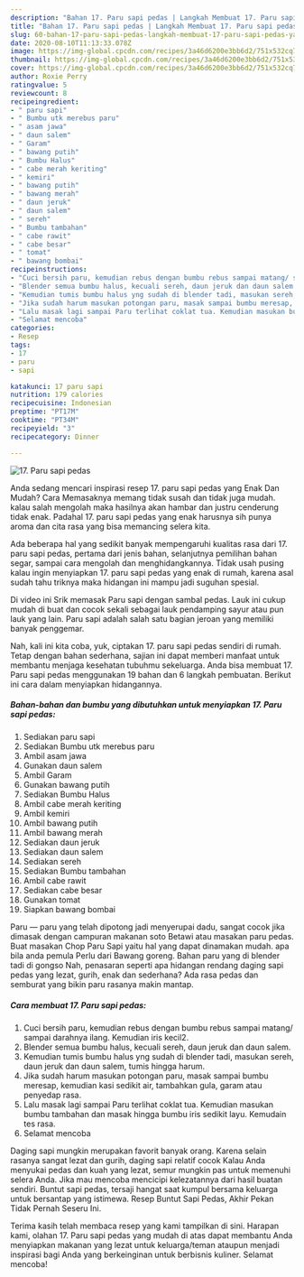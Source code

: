 ```yaml
---
description: "Bahan 17. Paru sapi pedas | Langkah Membuat 17. Paru sapi pedas Yang Lezat Sekali"
title: "Bahan 17. Paru sapi pedas | Langkah Membuat 17. Paru sapi pedas Yang Lezat Sekali"
slug: 60-bahan-17-paru-sapi-pedas-langkah-membuat-17-paru-sapi-pedas-yang-lezat-sekali
date: 2020-08-10T11:13:33.078Z
image: https://img-global.cpcdn.com/recipes/3a46d6200e3bb6d2/751x532cq70/17-paru-sapi-pedas-foto-resep-utama.jpg
thumbnail: https://img-global.cpcdn.com/recipes/3a46d6200e3bb6d2/751x532cq70/17-paru-sapi-pedas-foto-resep-utama.jpg
cover: https://img-global.cpcdn.com/recipes/3a46d6200e3bb6d2/751x532cq70/17-paru-sapi-pedas-foto-resep-utama.jpg
author: Roxie Perry
ratingvalue: 5
reviewcount: 8
recipeingredient:
- " paru sapi"
- " Bumbu utk merebus paru"
- " asam jawa"
- " daun salem"
- " Garam"
- " bawang putih"
- " Bumbu Halus"
- " cabe merah keriting"
- " kemiri"
- " bawang putih"
- " bawang merah"
- " daun jeruk"
- " daun salem"
- " sereh"
- " Bumbu tambahan"
- " cabe rawit"
- " cabe besar"
- " tomat"
- " bawang bombai"
recipeinstructions:
- "Cuci bersih paru, kemudian rebus dengan bumbu rebus sampai matang/ sampai darahnya ilang. Kemudian iris kecil2."
- "Blender semua bumbu halus, kecuali sereh, daun jeruk dan daun salem."
- "Kemudian tumis bumbu halus yng sudah di blender tadi, masukan sereh, daun jeruk dan daun salem, tumis hingga harum."
- "Jika sudah harum masukan potongan paru, masak sampai bumbu meresap, kemudian kasi sedikit air, tambahkan gula, garam atau penyedap rasa."
- "Lalu masak lagi sampai Paru terlihat coklat tua. Kemudian masukan bumbu tambahan dan masak hingga bumbu iris sedikit layu. Kemudain tes rasa."
- "Selamat mencoba"
categories:
- Resep
tags:
- 17
- paru
- sapi

katakunci: 17 paru sapi 
nutrition: 179 calories
recipecuisine: Indonesian
preptime: "PT17M"
cooktime: "PT34M"
recipeyield: "3"
recipecategory: Dinner

---
```



![17. Paru sapi pedas](https://img-global.cpcdn.com/recipes/3a46d6200e3bb6d2/751x532cq70/17-paru-sapi-pedas-foto-resep-utama.jpg)

Anda sedang mencari inspirasi resep 17. paru sapi pedas yang Enak Dan Mudah? Cara Memasaknya memang tidak susah dan tidak juga mudah. kalau salah mengolah maka hasilnya akan hambar dan justru cenderung tidak enak. Padahal 17. paru sapi pedas yang enak harusnya sih punya aroma dan cita rasa yang bisa memancing selera kita.

Ada beberapa hal yang sedikit banyak mempengaruhi kualitas rasa dari 17. paru sapi pedas, pertama dari jenis bahan, selanjutnya pemilihan bahan segar, sampai cara mengolah dan menghidangkannya. Tidak usah pusing kalau ingin menyiapkan 17. paru sapi pedas yang enak di rumah, karena asal sudah tahu triknya maka hidangan ini mampu jadi suguhan spesial.

Di video ini Srik memasak Paru sapi dengan sambal pedas. Lauk ini cukup mudah di buat dan cocok sekali sebagai lauk pendamping sayur atau pun lauk yang lain. Paru sapi adalah salah satu bagian jeroan yang memiliki banyak penggemar.


Nah, kali ini kita coba, yuk, ciptakan 17. paru sapi pedas sendiri di rumah. Tetap dengan bahan sederhana, sajian ini dapat memberi manfaat untuk membantu menjaga kesehatan tubuhmu sekeluarga. Anda bisa membuat 17. Paru sapi pedas menggunakan 19 bahan dan 6 langkah pembuatan. Berikut ini cara dalam menyiapkan hidangannya.

<!--inarticleads1-->

##### Bahan-bahan dan bumbu yang dibutuhkan untuk menyiapkan 17. Paru sapi pedas:

1. Sediakan  paru sapi
1. Sediakan  Bumbu utk merebus paru
1. Ambil  asam jawa
1. Gunakan  daun salem
1. Ambil  Garam
1. Gunakan  bawang putih
1. Sediakan  Bumbu Halus
1. Ambil  cabe merah keriting
1. Ambil  kemiri
1. Ambil  bawang putih
1. Ambil  bawang merah
1. Sediakan  daun jeruk
1. Sediakan  daun salem
1. Sediakan  sereh
1. Sediakan  Bumbu tambahan
1. Ambil  cabe rawit
1. Sediakan  cabe besar
1. Gunakan  tomat
1. Siapkan  bawang bombai


Paru — paru yang telah dipotong jadi menyerupai dadu, sangat cocok jika dimasak dengan campuran makanan soto Betawi atau masakan paru pedas. Buat masakan Chop Paru Sapi yaitu hal yang dapat dinamakan mudah. apa bila anda pemula Perlu dari Bawang goreng. Bahan paru yang di blender tadi di gongso Nah, penasaran seperti apa hidangan rendang daging sapi pedas yang lezat, gurih, enak dan sederhana? Ada rasa pedas dan semburat yang bikin paru rasanya makin mantap. 

<!--inarticleads2-->

##### Cara membuat 17. Paru sapi pedas:

1. Cuci bersih paru, kemudian rebus dengan bumbu rebus sampai matang/ sampai darahnya ilang. Kemudian iris kecil2.
1. Blender semua bumbu halus, kecuali sereh, daun jeruk dan daun salem.
1. Kemudian tumis bumbu halus yng sudah di blender tadi, masukan sereh, daun jeruk dan daun salem, tumis hingga harum.
1. Jika sudah harum masukan potongan paru, masak sampai bumbu meresap, kemudian kasi sedikit air, tambahkan gula, garam atau penyedap rasa.
1. Lalu masak lagi sampai Paru terlihat coklat tua. Kemudian masukan bumbu tambahan dan masak hingga bumbu iris sedikit layu. Kemudain tes rasa.
1. Selamat mencoba


Daging sapi mungkin merupakan favorit banyak orang. Karena selain rasanya sangat lezat dan gurih, daging sapi relatif cocok Kalau Anda menyukai pedas dan kuah yang lezat, semur mungkin pas untuk memenuhi selera Anda. Jika mau mencoba mencicipi kelezatannya dari hasil buatan sendiri. Buntut sapi pedas, tersaji hangat saat kumpul bersama keluarga untuk bersantap yang istimewa. Resep Buntut Sapi Pedas, Akhir Pekan Tidak Pernah Seseru Ini. 

Terima kasih telah membaca resep yang kami tampilkan di sini. Harapan kami, olahan 17. Paru sapi pedas yang mudah di atas dapat membantu Anda menyiapkan makanan yang lezat untuk keluarga/teman ataupun menjadi inspirasi bagi Anda yang berkeinginan untuk berbisnis kuliner. Selamat mencoba!
